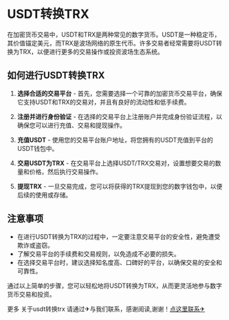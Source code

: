 # USDT转换TRX

在加密货币交易中，USDT和TRX是两种常见的数字货币。USDT是一种稳定币，其价值锚定美元，而TRX是波场网络的原生代币。许多交易者经常需要将USDT转换为TRX，以便进行更多的交易操作或投资波场生态系统。

## 如何进行USDT转换TRX

1. **选择合适的交易平台** - 首先，您需要选择一个可靠的加密货币交易平台，确保它支持USDT和TRX的交易对，并且有良好的流动性和低手续费。

2. **注册并进行身份验证** - 在选择的交易平台上注册账户并完成身份验证流程，以确保您可以进行充值、交易和提现操作。

3. **充值USDT** - 使用您的交易平台账户地址，将您拥有的USDT充值到平台的USDT钱包中。

4. **交易USDT为TRX** - 在交易平台上选择USDT/TRX交易对，设置想要交易的数量和价格，然后执行交易操作。

5. **提现TRX** - 一旦交易完成，您可以将获得的TRX提现到您的数字钱包中，以便后续的使用或存储。

## 注意事项

- 在进行USDT转换为TRX的过程中，一定要注意交易平台的安全性，避免遭受欺诈或盗窃。
- 了解交易平台的手续费和交易规则，以免造成不必要的损失。
- 在选择交易平台时，建议选择知名度高、口碑好的平台，以确保交易的安全和可靠性。

通过以上简单的步骤，您可以轻松地将USDT转换为TRX，从而更灵活地参与数字货币交易和投资。

更多 关于usdt转换trx 请通过✈与我们联系，感谢阅读,谢谢！[点这里联系✈](https://a.k02.cc)